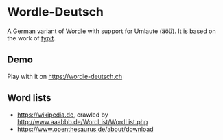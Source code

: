# Wordle-Deutsch

A German variant of [Wordle](https://www.powerlanguage.co.uk/wordle) with support for Umlaute (äöü).
It is based on the work of [typit](https://github.com/soxfox42/typit).

## Demo
Play with it on https://wordle-deutsch.ch

## Word lists
 - https://wikipedia.de, crawled by http://www.aaabbb.de/WordList/WordList.php
 - https://www.openthesaurus.de/about/download
